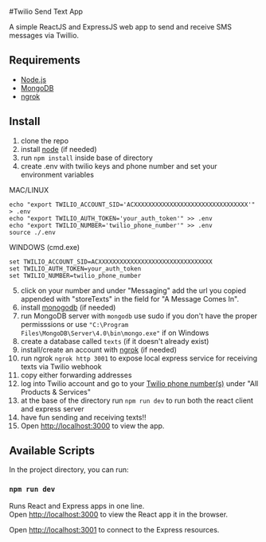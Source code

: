 #Twilio Send Text App

A simple ReactJS and ExpressJS web app to send and receive SMS messages via Twillio.

## Requirements
- [Node.js](https://nodejs.org/en/download/)
- [MongoDB](https://docs.mongodb.com/manual/installation/)
- [ngrok](https://ngrok.com/download)

## Install
1. clone the repo
2. install [node](https://nodejs.org/en/download/) (if needed)
3. run ```npm install``` inside base of directory
4. create .env with twilio keys and phone number and set your environment variables

MAC/LINUX
```
echo "export TWILIO_ACCOUNT_SID='ACXXXXXXXXXXXXXXXXXXXXXXXXXXXXXXXX'" > .env
echo "export TWILIO_AUTH_TOKEN='your_auth_token'" >> .env
echo "export TWILIO_NUMBER='twilio_phone_number'" >> .env
source ./.env
```
WINDOWS (cmd.exe)
```
set TWILIO_ACCOUNT_SID=ACXXXXXXXXXXXXXXXXXXXXXXXXXXXXXXXX
set TWILIO_AUTH_TOKEN=your_auth_token
set TWILIO_NUMBER=twilio_phone_number
```

5. click on your number and under "Messaging" add the url you copied appended with "storeTexts" in the field for "A Message Comes In".
6. install [monogodb](https://docs.mongodb.com/manual/installation/) (if needed)
7. run MongoDB server with ```mongodb``` use sudo if you don't have the proper permisssions or use ```"C:\Program Files\MongoDB\Server\4.0\bin\mongo.exe"``` if on Windows
8. create a database called ```texts``` (if it doesn't already exist)
9. install/create an account with [ngrok](https://ngrok.com/download) (if needed)
10. run ngrok ```ngrok http 3001``` to expose local express service for receiving texts via Twilio webhook
11. copy either forwarding addresses
12. log into Twilio account and go to your [Twilio phone number(s)](https://www.twilio.com/console/phone-numbers/incoming) under "All Products & Services"
13. at the base of the directory run ```npm run dev``` to run both the react client and express server
14. have fun sending and receiving texts!!
15. Open [http://localhost:3000](http://localhost:3000) to view the app.

## Available Scripts

In the project directory, you can run:

### `npm run dev`

Runs React and Express apps in one line.<br>
Open [http://localhost:3000](http://localhost:3000) to view the React app it in the browser.

Open [http://localhost:3001](http://localhost:3001) to connect to the Express resources.